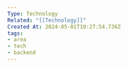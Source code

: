 ```yaml
---
Type: Technology
Related: "[[Technology]]"
Created At: 2024-05-01T19:27:54.736Z
tags:
- area
- tech
- backend
---
```

